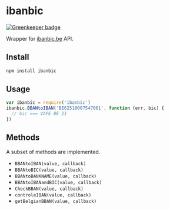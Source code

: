 
# ibanbic

[![Greenkeeper badge](https://badges.greenkeeper.io/LoicMahieu/ibanbic.svg)](https://greenkeeper.io/)

Wrapper for [ibanbic.be](http://www.ibanbic.be/) API.

## Install

```sh
npm install ibanbic
```

## Usage

```js
var ibanbic = require('ibanbic')
ibanbic.BBANtoIBAN('BE62510007547061', function (err, bic) {
  // bic === VAPE BE 21
})
```

## Methods

A subset of methods are implemented.

- `BBANtoIBAN(value, callback)`
- `BBANtoBIC(value, callback)`
- `BBANtoBANKNAME(value, callback)`
- `BBANtoIBANandBIC(value, callback)`
- `CheckBBAN(value, callback)`
- `controleIBAN(value, callback)`
- `getBelgianBBAN(value, callback)`
